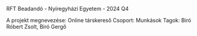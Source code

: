 RFT Beadandó - Nyíregyházi Egyetem - 2024 Q4

A projekt megnevezése: Online társkereső
Csoport: Munkások
Tagok: Biró Róbert Zsolt, Biró Gergő
